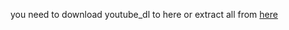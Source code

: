 you need to download youtube_dl to here or extract all from [here](https://github.com/liad07/youtube-downloader/blob/main/bin/all.zip?raw=true)

